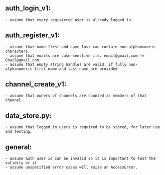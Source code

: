 ## auth_login_v1:
    - assume that every registered user is already logged in

## auth_register_v1:
    - assume that name_first and name_last can contain non-alphanumeric characters.
    - assume that emails are case-senstive i.e. email@gmail.com != Email@gmail.com
    - assume that empty string handles are valid, if fully non-alphanumeric first name and last name are provided

## channel_create_v1:
    - assume that owners of channels are counted as members of that channel

## data_store.py:
    - assume that logged_in_users is required to be stored, for later use and testing.

## general:
    - assume auth user id can be invalid so it is important to test the validity of it
    - assume unspecified error cases will raise an AccessError.


